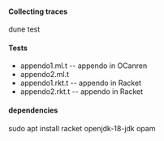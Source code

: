#### Collecting traces

  dune test


#### Tests

  * appendo1.ml.t -- appendo in OCanren
  * appendo2.ml.t
  * appendo1.rkt.t -- appendo in Racket
  * appendo2.rkt.t -- appendo in Racket

#### dependencies

  sudo apt install racket openjdk-18-jdk opam 